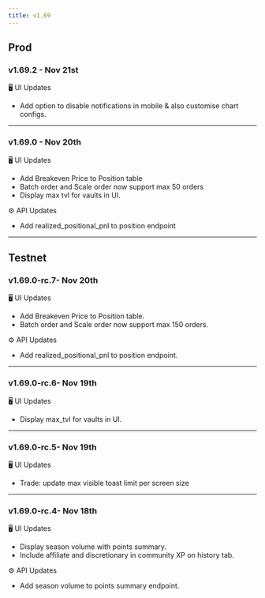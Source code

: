 ```yaml
---
title: v1.69
---
```


## Prod

### v1.69.2 - Nov 21st

🖥️  UI Updates

* Add option to disable notifications in mobile & also customise chart configs.

***

### v1.69.0 - Nov 20th

🖥️  UI Updates

* Add Breakeven Price to Position table
* Batch order and Scale order now support max 50 orders
* Display max tvl for vaults in UI.

⚙️ API Updates

* Add realized_positional_pnl to position endpoint

***

## Testnet

### v1.69.0-rc.7- Nov 20th

🖥️  UI Updates

* Add Breakeven Price to Position table.
* Batch order and Scale order now support max 150 orders.

⚙️ API Updates

* Add realized_positional_pnl to position endpoint.

***

### v1.69.0-rc.6- Nov 19th

🖥️  UI Updates

* Display max_tvl for vaults in UI.

***

### v1.69.0-rc.5- Nov 19th

🖥️  UI Updates

* Trade: update max visible toast limit per screen size

***

### v1.69.0-rc.4- Nov 18th

🖥️  UI Updates

* Display season volume with points summary.
* Include affiliate and discretionary in community XP on history tab.

⚙️ API Updates

* Add season volume to points summary endpoint.